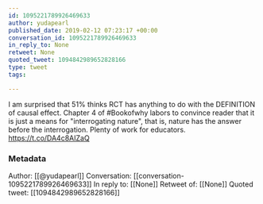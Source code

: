 ```yaml
---
id: 1095221789926469633
author: yudapearl
published_date: 2019-02-12 07:23:17 +00:00
conversation_id: 1095221789926469633
in_reply_to: None
retweet: None
quoted_tweet: 1094842989652828166
type: tweet
tags:

---
```


I am surprised that 51% thinks RCT has anything to do with the DEFINITION of causal effect. Chapter 4 of #Bookofwhy labors to convince reader that it is just a means for "interrogating nature", that is, nature has the answer before the interrogation. Plenty of work for educators. https://t.co/DA4c8AIZaQ

### Metadata

Author: [[@yudapearl]]
Conversation: [[conversation-1095221789926469633]]
In reply to: [[None]]
Retweet of: [[None]]
Quoted tweet: [[1094842989652828166]]
